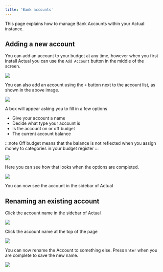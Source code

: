 ```yaml
---
title: 'Bank accounts'
---
```


This page explains how to manage Bank Accounts within your Actual instance.

## Adding a new account

You can add an account to your budget at any time, however when you first install Actual you can use the `Add Account` button in the middle of the screen. 

![](/img/AddAccount.png)

You can also add an account using the `+` button next to the account list, as shown in the above image.

![](/img/AddAccountSidebar.png)

A box will appear asking you to fill in a few options

* Give your account a name
* Decide what type your account is
* Is the account on or off budget
* The current account balance

:::note
Off budget means that the balance is not reflected when you assign money to categories in your budget register
:::

![](/img/CreateAccount.png)

Here you can see how that looks when the options are completed.

![](/img/NewBudget.png)

You can now see the account in the sidebar of Actual

## Renaming an existing account

Click the account name in the sidebar of Actual

![](/img/SidebarAccountList.png)

Click the account name at the top of the page

![](/img/NewBudget.png)

You can now rename the Account to something else. Press `Enter` when you are complete to save the new name.

![](/img/AccountNameEdit.png)
